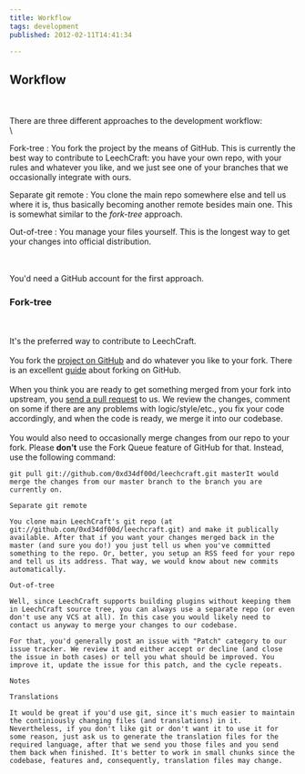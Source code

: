 ```yaml
---
title: Workflow
tags: development
published: 2012-02-11T14:41:34

---
```


Workflow
--------

\
\
There are three different approaches to the development workflow:\
\

Fork-tree
:   You fork the project by the means of GitHub. This is currently the
    best way to contribute to LeechCraft: you have your own repo, with
    your rules and whatever you like, and we just see one of your
    branches that we occasionally integrate with ours.

Separate git remote
:   You clone the main repo somewhere else and tell us where it is, thus
    basically becoming another remote besides main one. This is somewhat
    similar to the *fork-tree* approach.

Out-of-tree
:   You manage your files yourself. This is the longest way to get your
    changes into official distribution.

\
\
You'd need a GitHub account for the first approach.

### Fork-tree

\
\
It's the preferred way to contribute to LeechCraft.\
\
You fork the [project on
GitHub](http://github.com/0xd34df00d/leechcraft) and do whatever you
like to your fork. There is an excellent
[guide](http://help.github.com/fork-a-repo/) about forking on GitHub.\
\
When you think you are ready to get something merged from your fork into
upstream, you [send a pull
request](http://help.github.com/send-pull-requests/) to us. We review
the changes, comment on some if there are any problems with
logic/style/etc., you fix your code accordingly, and when the code is
ready, we merge it into our codebase.\
\
You would also need to occasionally merge changes from our repo to your
fork. Please **don't** use the Fork Queue feature of GitHub for that.
Instead, use the following command:

``` {type="bash"}
git pull git://github.com/0xd34df00d/leechcraft.git masterIt would merge the changes from our master branch to the branch you are currently on.

Separate git remote

You clone main LeechCraft's git repo (at git://github.com/0xd34df00d/leechcraft.git) and make it publically available. After that if you want your changes merged back in the master (and sure you do!) you just tell us when you've committed something to the repo. Or, better, you setup an RSS feed for your repo and tell us its address. That way, we would know about new commits automatically.

Out-of-tree

Well, since LeechCraft supports building plugins without keeping them in LeechCraft source tree, you can always use a separate repo (or even don't use any VCS at all). In this case you would likely need to contact us anyway to merge your changes to our codebase.

For that, you'd generally post an issue with "Patch" category to our issue tracker. We review it and either accept or decline (and close the issue in both cases) or tell you what should be improved. You improve it, update the issue for this patch, and the cycle repeats.

Notes

Translations

It would be great if you'd use git, since it's much easier to maintain the continiously changing files (and translations) in it. Nevertheless, if you don't like git or don't want it to use it for some reason, just ask us to generate the translation files for the required language, after that we send you those files and you send them back when finished. It's better to work in small chunks since the codebase, features and, consequently, translation files may change.
```